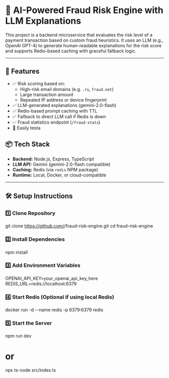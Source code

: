 # 🔐 AI-Powered Fraud Risk Engine with LLM Explanations

This project is a backend microservice that evaluates the risk level of a payment transaction based on custom fraud heuristics. It uses an LLM (e.g., OpenAI GPT-4) to generate human-readable explanations for the risk score and supports Redis-based caching with graceful fallback logic.

---

## 🚀 Features

- ✅ Risk scoring based on:
  - High-risk email domains (e.g. `.ru`, `fraud.net`)
  - Large transaction amount
  - Repeated IP address or device fingerprint
- ✅ LLM-generated explanations (gemini-2.0-flash)
- ✅ Redis-based prompt caching with TTL
- ✅ Fallback to direct LLM call if Redis is down
- ✅ Fraud statistics endpoint (`/fraud-stats`)
- 🧪 Easily testa




## 📦 Tech Stack

- **Backend:** Node.js, Express, TypeScript
- **LLM API:** Gemini (gemini-2.0-flash compatible)
- **Caching:** Redis (via `redis` NPM package)
- **Runtime:** Local, Docker, or cloud-compatible

---

## 🛠️ Setup Instructions

### 1️⃣ Clone Repository

git clone https://github.com/<your-username>/fraud-risk-engine.git
cd fraud-risk-engine

### 2️⃣ Install Dependencies

npm install

### 3️⃣ Add Environment Variables

OPENAI_API_KEY=your_openai_api_key_here
REDIS_URL=redis://localhost:6379

### 4️⃣ Start Redis (Optional if using local Redis)

docker run -d --name redis -p 6379:6379 redis

### 5️⃣ Start the Server

npm run dev
# or
npx ts-node src/index.ts

